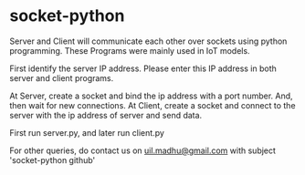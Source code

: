 # socket-python
Server and Client will communicate each other over sockets using python programming.
These Programs were mainly used in IoT models.

First identify the server IP address.
Please enter this IP address in both server and client programs.

At Server, create a socket and bind the ip address with a port number. And, then wait for new connections.
At Client, create a socket and connect to the server with the ip address of server and send data.

First run server.py, and later run client.py

For other queries, do contact us on uil.madhu@gmail.com with subject 'socket-python github'
